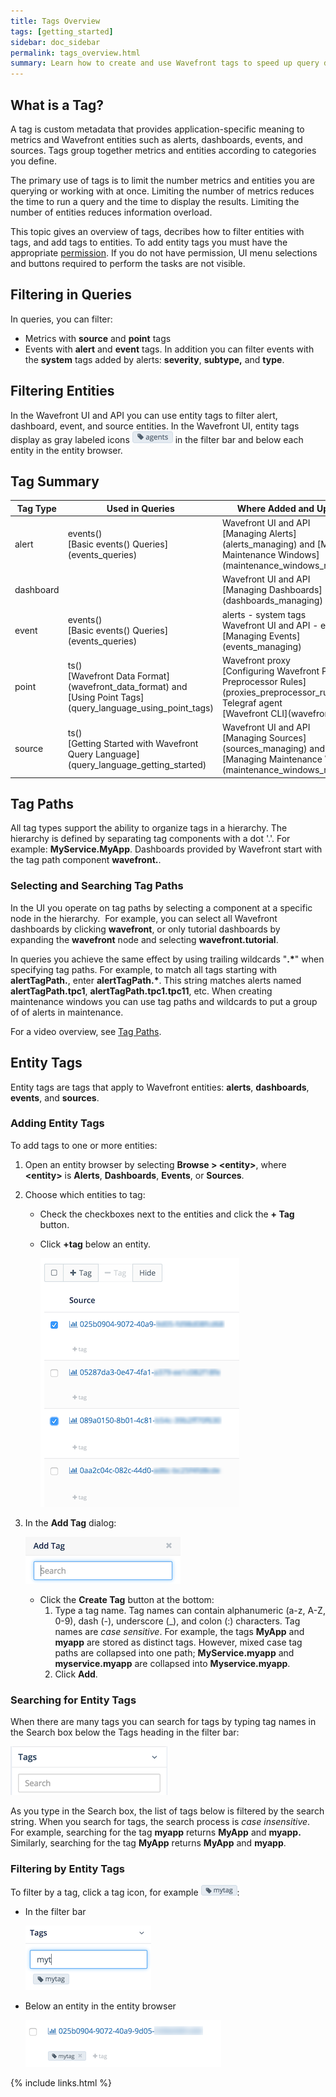 ```yaml
---
title: Tags Overview
tags: [getting_started]
sidebar: doc_sidebar
permalink: tags_overview.html
summary: Learn how to create and use Wavefront tags to speed up query display and work with Wavefront entities.
---
```

## What is a Tag?

A tag is custom metadata that provides application-specific meaning to metrics and Wavefront entities such as alerts,
dashboards, events, and sources. Tags group together metrics and entities according to categories you define.

The primary use of tags is to limit the number metrics and entities you are querying or working with at once. Limiting
the number of metrics reduces the time to run a query and the time to display the results. Limiting the number of entities reduces information overload.

This topic gives an overview of tags, decribes how to filter entities with tags, and add tags to entities. To add entity tags you must have the appropriate [permission](permissions). If you do not have permission, UI menu selections and buttons required to perform the tasks are not visible.

## Filtering in Queries

In queries, you can filter:

-   Metrics with **source** and **point** tags
-   Events with **alert** and **event** tags. In addition you can filter events with the **system** tags added by alerts: **severity**, **subtype,** and **type**.

## Filtering Entities

In the Wavefront UI and API you can use entity tags to filter alert, dashboard, event, and source entities. In the Wavefront UI, entity tags display as gray labeled icons ![](images/tag.png#inline) in the filter bar and below each entity in the entity browser.

## Tag Summary

<table>
<colgroup>
<col width="20%"/>
<col width="40%"/>
<col width="40%"/>
</colgroup>
<thead>
<tr>
<th>Tag Type</th>
<th>Used in Queries</th>
<th>Where Added and Updated</th>
</tr>
</thead>
<tbody>
<tr>
<td>alert</td>
<td markdown="span">events()<br />
[Basic events() Queries](events_queries)</td>
<td markdown="span">Wavefront UI and API<br />
[Managing Alerts](alerts_managing) and [Managing Maintenance Windows](maintenance_windows_managing)</td>
</tr>
<tr>
<td>dashboard</td>
<td></td>
<td markdown="span">Wavefront UI and API<br />[Managing Dashboards](dashboards_managing)</td>
</tr>
<tr>
<td>event</td>
<td markdown="span">events()<br />[Basic events() Queries](events_queries)</td>
<td markdown="span">alerts - system tags<br />Wavefront UI and API - entity tags<br />[Managing Events](events_managing)</td>
</tr>
<tr>
<td>point</td>
<td markdown="span">ts()<br />[Wavefront Data Format](wavefront_data_format) and [Using Point Tags](query_language_using_point_tags)</td>
<td markdown="span">Wavefront proxy<br />[Configuring Wavefront Proxy Preprocessor Rules](proxies_preprocessor_rules)<br />
Telegraf agent<br />
[Wavefront CLI](wavefront_cli)</td>
</tr>
<tr>
<td>source</td>
<td markdown="span">ts()<br />
[Getting Started with Wavefront Query Language](query_language_getting_started)</td>
<td markdown="span">Wavefront UI and API<br />[Managing Sources](sources_managing) and [Managing Maintenance Windows](maintenance_windows_managing)</td>
</tr>
</tbody>
</table>

## Tag Paths

All tag types support the ability to organize tags in a hierarchy. The hierarchy is defined by separating tag components with a dot '.'. For example: **MyService.MyApp**. Dashboards provided by Wavefront start with the tag path component **wavefront.**.


### Selecting and Searching Tag Paths

In the UI you operate on tag paths by selecting a component at a specific node in the hierarchy.  For example, you can select all Wavefront dashboards by clicking **wavefront**, or only tutorial dashboards by expanding the **wavefront** node and selecting **wavefront.tutorial**.

In queries you achieve the same effect by using trailing wildcards "**.\***" when specifying tag paths. For example, to match all tags starting with **alertTagPath.**, enter **alertTagPath.\***. This string matches alerts named **alertTagPath.tpc1**, **alertTagPath.tpc1.tpc11**, etc. When creating maintenance windows you can use tag paths and wildcards to put a group of of alerts in maintenance.

For a video overview, see [Tag Paths](https://wavefront-1.wistia.com/medias/ex41ab32mx).

<a name="entity_tags"></a>

## Entity Tags

Entity tags are tags that apply to Wavefront entities: **alerts**, **dashboards**, **events**, and **sources**.

### Adding Entity Tags

To add tags to one or more entities:

1.  Open an entity browser by selecting **Browse &gt; &lt;entity&gt;**, where **&lt;entity&gt;** is **Alerts**, **Dashboards**, **Events**, or **Sources**.
2.  Choose which entities to tag:
    -   Check the checkboxes next to the entities and click the **+ Tag** button.
    -   Click **+tag** below an entity.

        ![](images/source_tags.png)

3.  In the **Add Tag** dialog:

    ![](images/add_tag.png)

    -   Click the **Create Tag** button at the bottom:
        1.  Type a tag name. Tag names can contain alphanumeric (a-z, A-Z, 0-9), dash (-), underscore (\_), and colon (:) characters. Tag names are *case sensitive*. For example, the tags **MyApp** and **myapp** are stored as distinct tags. However, mixed case tag paths are collapsed into one path; **MyService.myapp** and **myservice.myapp** are collapsed into **Myservice.myapp**.
        2.  Click **Add**.

### Searching for Entity Tags

When there are many tags you can search for tags by typing tag names in the Search box below the Tags heading in the filter bar:

![](images/search_tags.png)

As you type in the Search box, the list of tags below is filtered by the search string. When you search for tags, the search process is *case insensitive*. For example, searching for the tag **myapp** returns **MyApp** and **myapp.** Similarly, searching for the tag **MyApp** returns **MyApp** and **myapp**.

### Filtering by Entity Tags

To filter by a tag, click a tag icon, for example ![mytag icon](images/mytag_icon.png#inline):

-   In the filter bar

    ![mytag2](images/mytag2.png)

-   Below an entity in the entity browser

    ![mytag](images/mytag.png)
    
{% include links.html %}